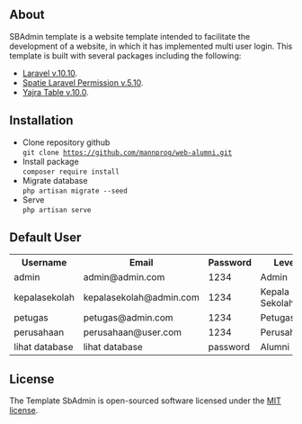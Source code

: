 ## About

SBAdmin template is a website template intended to facilitate the development of a website, in which it has implemented multi user login. This template is built with several packages including the following:

-   [Laravel v.10.10](https://laravel.com/).
-   [Spatie Laravel Permission v.5.10](https://spatie.be/docs/laravel-permission/v5/introduction).
-   [Yajra Table v.10.0](https://yajrabox.com/docs/laravel-datatables/master/installation).

## Installation

-   Clone repository github <br> <code>git clone https://github.com/mannprog/web-alumni.git</code>
-   Install package <br> <code>composer require install</code>
-   Migrate database <br> <code>php artisan migrate --seed</code>
-   Serve <br> <code>php artisan serve</code>

## Default User

<table>
  <tr>
    <th>Username</th>
    <th>Email</th>
    <th>Password</th>
    <th>Level</th>
  </tr>
  <tr>
    <td>admin</td>
    <td>admin@admin.com</td>
    <td>1234</td>
    <td>Admin</td>
  </tr>
  <tr>
    <td>kepalasekolah</td>
    <td>kepalasekolah@admin.com</td>
    <td>1234</td>
    <td>Kepala Sekolah</td>
  </tr>
  <tr>
    <td>petugas</td>
    <td>petugas@admin.com</td>
    <td>1234</td>
    <td>Petugas</td>
  </tr>
  <tr>
    <td>perusahaan</td>
    <td>perusahaan@user.com</td>
    <td>1234</td>
    <td>Perusahaan</td>
  </tr>
  <tr>
    <td>lihat database</td>
    <td>lihat database</td>
    <td>password</td>
    <td>Alumni</td>
  </tr>
</table>

## License

The Template SbAdmin is open-sourced software licensed under the [MIT license](https://opensource.org/licenses/MIT).
